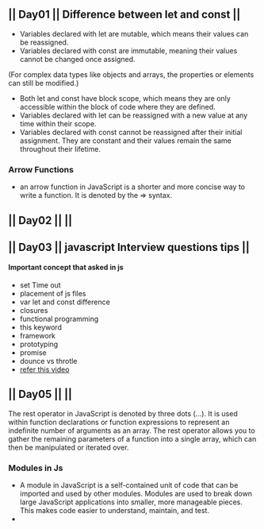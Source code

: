 ## || Day01 || Difference between let and const ||

- Variables declared with let are mutable, which means their values can be reassigned.
- Variables declared with const are immutable, meaning their values cannot be changed once assigned.

(For complex data types like objects and arrays, the properties or elements can still be modified.)

- Both let and const have block scope, which means they are only accessible within the block of code where they are defined.
- Variables declared with let can be reassigned with a new value at any time within their scope.
- Variables declared with const cannot be reassigned after their initial assignment. They are constant and their values remain the same throughout their lifetime.

### Arrow Functions

- an arrow function in JavaScript is a shorter and more concise way to write a function. It is denoted by the => syntax.

## || Day02 || ||

## || Day03 || javascript Interview questions tips ||

#### Important concept that asked in js

- set Time out
- placement of js files
- var let and const difference
- closures
- functional programming
- this keyword
- framework
- prototyping
- promise
- dounce vs throtle
- [refer this video](https://youtu.be/tOo9c6SK_do)

## || Day05 || ||

The rest operator in JavaScript is denoted by three dots (...). It is used within function declarations or function expressions to represent an indefinite number of arguments as an array. The rest operator allows you to gather the remaining parameters of a function into a single array, which can then be manipulated or iterated over.


### Modules in Js
- A module in JavaScript is a self-contained unit of code that can be imported and used by other modules. Modules are used to break down large JavaScript applications into smaller, more manageable pieces. This makes code easier to understand, maintain, and test.
- 
